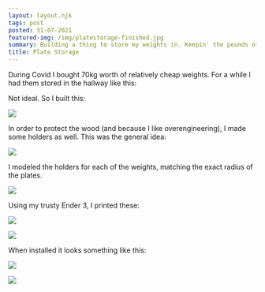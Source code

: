 ```yaml
---
layout: layout.njk
tags: post
posted: 31-07-2021
featured-img: /img/platestorage-finished.jpg
summary: Building a thing to store my weights in. Keepin' the pounds off the grounds. 
title: Plate Storage
---
```


During Covid I bought 70kg worth of relatively cheap weights. For a while I had them stored in the hallway like this:

Not ideal. So I built this:

![](/img/platestorage-finished.jpg)

In order to protect the wood (and because I like overengineering), I made some holders as well. This was the general idea:

![](/img/adapter-sketch.jpg)

I modeled the holders for each of the weights, matching the exact radius of the plates.

![](/img/adapter-cad.jpg)

Using my trusty Ender 3, I printed these: 

![](/img/adapter-finished-1.jpg)


![](/img/adapter-finished-2.jpg)

When installed it looks something like this:

![](/img/platestorage-finished-outside.jpg)

![](/img/platestorage-finished-detail.jpg)